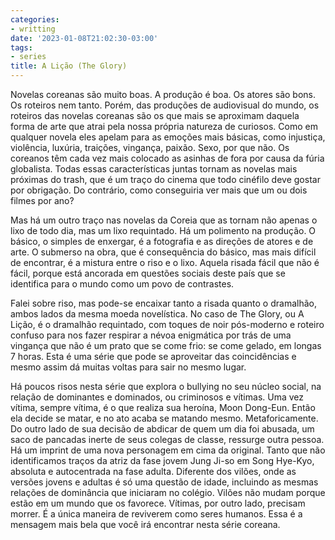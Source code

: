 ```yaml
---
categories:
- writting
date: '2023-01-08T21:02:30-03:00'
tags:
- series
title: A Lição (The Glory)
---
```


Novelas coreanas são muito boas. A produção é boa. Os atores são bons. Os roteiros nem tanto. Porém, das produções de audiovisual do mundo, os roteiros das novelas coreanas são os que mais se aproximam daquela forma de arte que atrai pela nossa própria natureza de curiosos. Como em qualquer novela eles apelam para as emoções mais básicas, como injustiça, violência, luxúria, traições, vingança, paixão. Sexo, por que não. Os coreanos têm cada vez mais colocado as asinhas de fora por causa da fúria globalista. Todas essas características juntas tornam as novelas mais próximas do trash, que é um traço do cinema que todo cinéfilo deve gostar por obrigação. Do contrário, como conseguiria ver mais que um ou dois filmes por ano?

Mas há um outro traço nas novelas da Coreia que as tornam não apenas o lixo de todo dia, mas um lixo requintado. Há um polimento na produção. O básico, o simples de enxergar, é a fotografia e as direções de atores e de arte. O submerso na obra, que é consequência do básico, mas mais difícil de encontrar, é a mistura entre o riso e o lixo. Aquela risada fácil que não é fácil, porque está ancorada em questões sociais deste país que se identifica para o mundo como um povo de contrastes.

Falei sobre riso, mas pode-se encaixar tanto a risada quanto o dramalhão, ambos lados da mesma moeda novelística. No caso de The Glory, ou A Lição, é o dramalhão requintado, com toques de noir pós-moderno e roteiro confuso para nos fazer respirar a névoa enigmática por trás de uma vingança que não é um prato que se come frio: se come gelado, em longas 7 horas. Esta é uma série que pode se aproveitar das coincidências e mesmo assim dá muitas voltas para sair no mesmo lugar.

Há poucos risos nesta série que explora o bullying no seu núcleo social, na relação de dominantes e dominados, ou criminosos e vítimas. Uma vez vítima, sempre vítima, é o que realiza sua heroína, Moon Dong-Eun. Então ela decide se matar, e no ato acaba se matando mesmo. Metaforicamente. Do outro lado de sua decisão de abdicar de quem um dia foi abusada, um saco de pancadas inerte de seus colegas de classe, ressurge outra pessoa. Há um imprint de uma nova personagem em cima da original. Tanto que não identificamos traços da atriz da fase jovem Jung Ji-so em Song Hye-Kyo, absoluta e autocentrada na fase adulta. Diferente dos vilões, onde as versões jovens e adultas é só uma questão de idade, incluindo as mesmas relações de dominância que iniciaram no colégio. Vilões não mudam porque estão em um mundo que os favorece. Vítimas, por outro lado, precisam morrer. É a única maneira de reviverem como seres humanos. Essa é a mensagem mais bela que você irá encontrar nesta série coreana.


